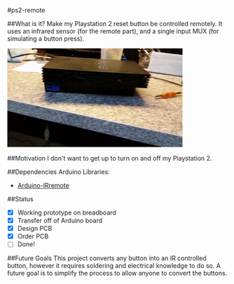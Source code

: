 #ps2-remote

##What is it?
Make my Playstation 2 reset button be controlled remotely. It uses an
infrared sensor (for the remote part), and a single input MUX (for
simulating a button press).

![PS2 Remote Demo](https://raw.githubusercontent.com/mcastorina/ps2-remote/master/images/demo.gif)

##Motivation
I don't want to get up to turn on and off my Playstation 2.

##Dependencies
Arduino Libraries:

* [Arduino-IRremote](https://github.com/shirriff/Arduino-IRremote)

##Status
- [x] Working prototype on breadboard
- [x] Transfer off of Arduino board
- [x] Design PCB
- [x] Order PCB
- [ ] Done!

##Future Goals
This project converts any button into an IR controlled button, however
it requires soldering and electrical knowledge to do so. A future goal
is to simplify the process to allow anyone to convert the buttons.
